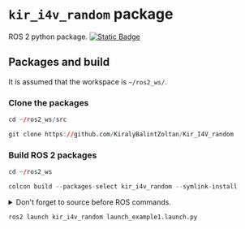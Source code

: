 # `kir_i4v_random` package
ROS 2 python package.  [![Static Badge](https://img.shields.io/badge/ROS_2-Humble-34aec5)](https://docs.ros.org/en/humble/)
## Packages and build

It is assumed that the workspace is `~/ros2_ws/`.

### Clone the packages
``` r
cd ~/ros2_ws/src
```
``` r
git clone https://github.com/KiralyBalintZoltan/Kir_I4V_random
```

### Build ROS 2 packages
``` r
cd ~/ros2_ws
```
``` r
colcon build --packages-select kir_i4v_random --symlink-install
```

<details>
<summary> Don't forget to source before ROS commands.</summary>

``` bash
source ~/ros2_ws/install/setup.bash
```
</details>

``` r
ros2 launch kir_i4v_random launch_example1.launch.py
```
